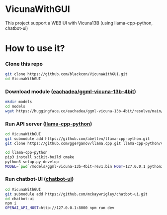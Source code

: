 # VicunaWithGUI
This project support a WEB UI with Vicuna13B (using llama-cpp-python, chatbot-ui)

# How to use it?
### Clone this repo
```bash
git clone https://github.com/blackcon/VicunaWithGUI.git
cd VicunaWithGUI
```
### Download module ([eachadea/ggml-vicuna-13b-4bit](https://huggingface.co/eachadea/ggml-vicuna-13b-4bit/tree/main))
```bash
mkdir models
cd models
wget https://huggingface.co/eachadea/ggml-vicuna-13b-4bit/resolve/main/ggml-vicuna-13b-4bit-rev1.bin
```
### Run API server ([llama-cpp-python](https://github.com/abetlen/llama-cpp-python))
```bash
cd VicunaWithGUI
git submodule add https://github.com/abetlen/llama-cpp-python.git
git clone https://github.com/ggerganov/llama.cpp.git llama-cpp-python/vendor/llama.cpp

cd llama-cpp-python
pip3 install scikit-build cmake
python3 setup.py develop
MODEL=`pwd`/models/ggml-vicuna-13b-4bit-rev1.bin HOST=127.0.0.1 python3 -m llama_cpp.server
```
### Run chatbot-UI ([chatbot-ui](https://github.com/mckaywrigley/chatbot-ui))
```bash
cd VicunaWithGUI
git submodule add https://github.com/mckaywrigley/chatbot-ui.git
cd chatbot-ui
npm i
OPENAI_API_HOST=http://127.0.0.1:8000 npm run dev
```
